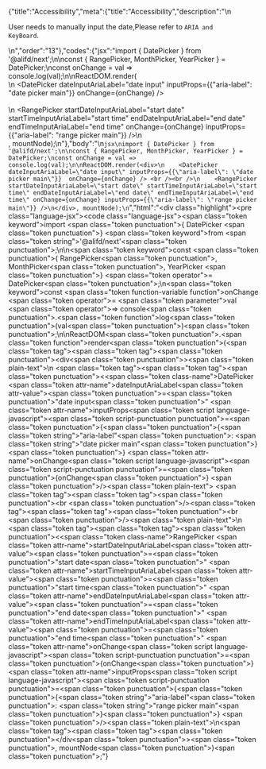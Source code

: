 {"title":"Accessibility","meta":{"title":"Accessibility","description":"\n<p>User needs to manually input the date,Please refer to <code>ARIA and KeyBoard</code>.</p>\n","order":"13"},"codes":{"jsx":"import { DatePicker } from '@alifd/next';\n\nconst { RangePicker, MonthPicker, YearPicker } = DatePicker;\nconst onChange = val => console.log(val);\n\nReactDOM.render(<div>\n    <DatePicker dateInputAriaLabel=\"date input\" inputProps={{\"aria-label\": \"date picker main\"}}  onChange={onChange} /> <br /><br />\n    <RangePicker startDateInputAriaLabel=\"start date\" startTimeInputAriaLabel=\"start time\" endDateInputAriaLabel=\"end date\" endTimeInputAriaLabel=\"end time\" onChange={onChange} inputProps={{\"aria-label\": \"range picker main\"}} />\n</div>, mountNode);\n"},"body":"\n````jsx\nimport { DatePicker } from '@alifd/next';\n\nconst { RangePicker, MonthPicker, YearPicker } = DatePicker;\nconst onChange = val => console.log(val);\n\nReactDOM.render(<div>\n    <DatePicker dateInputAriaLabel=\"date input\" inputProps={{\"aria-label\": \"date picker main\"}}  onChange={onChange} /> <br /><br />\n    <RangePicker startDateInputAriaLabel=\"start date\" startTimeInputAriaLabel=\"start time\" endDateInputAriaLabel=\"end date\" endTimeInputAriaLabel=\"end time\" onChange={onChange} inputProps={{\"aria-label\": \"range picker main\"}} />\n</div>, mountNode);\n````","html":"<script>(function(){\"use strict\";\n\nvar _next = require(\"@alifd/next\");\n\nvar RangePicker = _next.DatePicker.RangePicker,\n    MonthPicker = _next.DatePicker.MonthPicker,\n    YearPicker = _next.DatePicker.YearPicker;\n\nvar onChange = function onChange(val) {\n    return console.log(val);\n};\n\nReactDOM.render(React.createElement(\n    \"div\",\n    null,\n    React.createElement(_next.DatePicker, { dateInputAriaLabel: \"date input\", inputProps: { \"aria-label\": \"date picker main\" }, onChange: onChange }),\n    \" \",\n    React.createElement(\"br\", null),\n    React.createElement(\"br\", null),\n    React.createElement(RangePicker, { startDateInputAriaLabel: \"start date\", startTimeInputAriaLabel: \"start time\", endDateInputAriaLabel: \"end date\", endTimeInputAriaLabel: \"end time\", onChange: onChange, inputProps: { \"aria-label\": \"range picker main\" } })\n), mountNode);})()</script><div class=\"highlight\"><pre class=\"language-jsx\"><code class=\"language-jsx\"><span class=\"token keyword\">import</span> <span class=\"token punctuation\">{</span> DatePicker <span class=\"token punctuation\">}</span> <span class=\"token keyword\">from</span> <span class=\"token string\">'@alifd/next'</span><span class=\"token punctuation\">;</span>\n\n<span class=\"token keyword\">const</span> <span class=\"token punctuation\">{</span> RangePicker<span class=\"token punctuation\">,</span> MonthPicker<span class=\"token punctuation\">,</span> YearPicker <span class=\"token punctuation\">}</span> <span class=\"token operator\">=</span> DatePicker<span class=\"token punctuation\">;</span>\n<span class=\"token keyword\">const</span> <span class=\"token function-variable function\">onChange</span> <span class=\"token operator\">=</span> <span class=\"token parameter\">val</span> <span class=\"token operator\">=></span> console<span class=\"token punctuation\">.</span><span class=\"token function\">log</span><span class=\"token punctuation\">(</span>val<span class=\"token punctuation\">)</span><span class=\"token punctuation\">;</span>\n\nReactDOM<span class=\"token punctuation\">.</span><span class=\"token function\">render</span><span class=\"token punctuation\">(</span><span class=\"token tag\"><span class=\"token tag\"><span class=\"token punctuation\">&lt;</span>div</span><span class=\"token punctuation\">></span></span><span class=\"token plain-text\">\n    </span><span class=\"token tag\"><span class=\"token tag\"><span class=\"token punctuation\">&lt;</span><span class=\"token class-name\">DatePicker</span></span> <span class=\"token attr-name\">dateInputAriaLabel</span><span class=\"token attr-value\"><span class=\"token punctuation\">=</span><span class=\"token punctuation\">\"</span>date input<span class=\"token punctuation\">\"</span></span> <span class=\"token attr-name\">inputProps</span><span class=\"token script language-javascript\"><span class=\"token script-punctuation punctuation\">=</span><span class=\"token punctuation\">{</span><span class=\"token punctuation\">{</span><span class=\"token string\">\"aria-label\"</span><span class=\"token punctuation\">:</span> <span class=\"token string\">\"date picker main\"</span><span class=\"token punctuation\">}</span><span class=\"token punctuation\">}</span></span>  <span class=\"token attr-name\">onChange</span><span class=\"token script language-javascript\"><span class=\"token script-punctuation punctuation\">=</span><span class=\"token punctuation\">{</span>onChange<span class=\"token punctuation\">}</span></span> <span class=\"token punctuation\">/></span></span><span class=\"token plain-text\"> </span><span class=\"token tag\"><span class=\"token tag\"><span class=\"token punctuation\">&lt;</span>br</span> <span class=\"token punctuation\">/></span></span><span class=\"token tag\"><span class=\"token tag\"><span class=\"token punctuation\">&lt;</span>br</span> <span class=\"token punctuation\">/></span></span><span class=\"token plain-text\">\n    </span><span class=\"token tag\"><span class=\"token tag\"><span class=\"token punctuation\">&lt;</span><span class=\"token class-name\">RangePicker</span></span> <span class=\"token attr-name\">startDateInputAriaLabel</span><span class=\"token attr-value\"><span class=\"token punctuation\">=</span><span class=\"token punctuation\">\"</span>start date<span class=\"token punctuation\">\"</span></span> <span class=\"token attr-name\">startTimeInputAriaLabel</span><span class=\"token attr-value\"><span class=\"token punctuation\">=</span><span class=\"token punctuation\">\"</span>start time<span class=\"token punctuation\">\"</span></span> <span class=\"token attr-name\">endDateInputAriaLabel</span><span class=\"token attr-value\"><span class=\"token punctuation\">=</span><span class=\"token punctuation\">\"</span>end date<span class=\"token punctuation\">\"</span></span> <span class=\"token attr-name\">endTimeInputAriaLabel</span><span class=\"token attr-value\"><span class=\"token punctuation\">=</span><span class=\"token punctuation\">\"</span>end time<span class=\"token punctuation\">\"</span></span> <span class=\"token attr-name\">onChange</span><span class=\"token script language-javascript\"><span class=\"token script-punctuation punctuation\">=</span><span class=\"token punctuation\">{</span>onChange<span class=\"token punctuation\">}</span></span> <span class=\"token attr-name\">inputProps</span><span class=\"token script language-javascript\"><span class=\"token script-punctuation punctuation\">=</span><span class=\"token punctuation\">{</span><span class=\"token punctuation\">{</span><span class=\"token string\">\"aria-label\"</span><span class=\"token punctuation\">:</span> <span class=\"token string\">\"range picker main\"</span><span class=\"token punctuation\">}</span><span class=\"token punctuation\">}</span></span> <span class=\"token punctuation\">/></span></span><span class=\"token plain-text\">\n</span><span class=\"token tag\"><span class=\"token tag\"><span class=\"token punctuation\">&lt;/</span>div</span><span class=\"token punctuation\">></span></span><span class=\"token punctuation\">,</span> mountNode<span class=\"token punctuation\">)</span><span class=\"token punctuation\">;</span></code></pre></div>"}